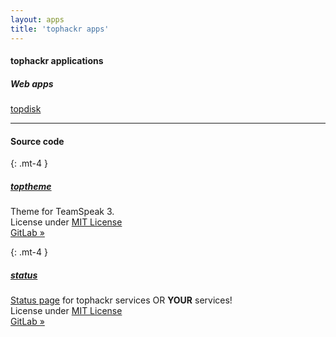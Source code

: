 ```yaml
---
layout: apps
title: 'tophackr apps'
---
```


#### tophackr applications
##### Web apps
[topdisk](https://topdi.sk)

---

#### Source code

{: .mt-4 }
##### [toptheme](https://gitlab.com/tophackr/toptheme)
Theme for TeamSpeak 3.  
License under [MIT License](https://gitlab.com/tophackr/toptheme/blob/master/LICENSE)  
[GitLab »](https://gitlab.com/tophackr/toptheme)

{: .mt-4 }
##### [status](https://gitlab.com/tophackr/status)
[Status page](https://status.tophackr.com) for tophackr services OR **YOUR** services!  
License under [MIT License](https://gitlab.com/tophackr/status/blob/master/LICENSE)  
[GitLab »](https://gitlab.com/tophackr/status)